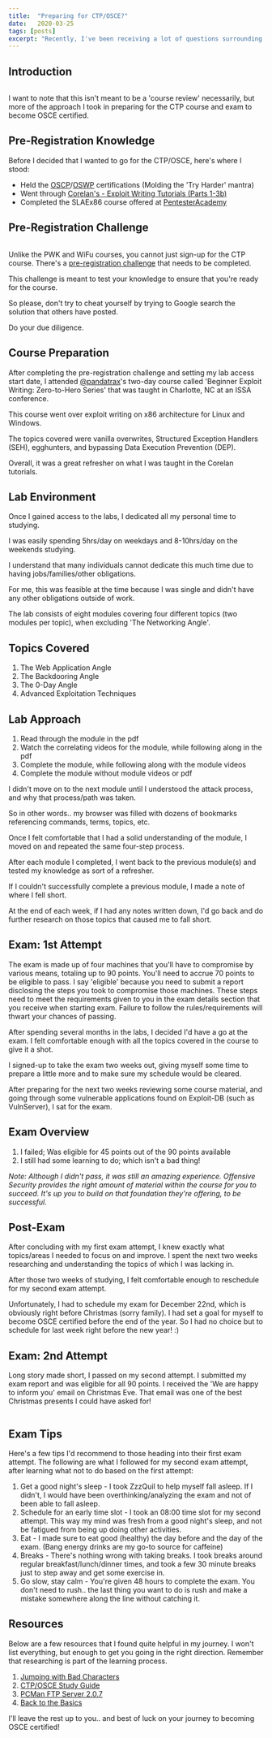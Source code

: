 ```yaml
---
title:  "Preparing for CTP/OSCE?"
date:   2020-03-25
tags: [posts]
excerpt: "Recently, I've been receiving a lot of questions surrounding the CTP course, and my goal is to answer as many of those questions/tips within this blog."
---
```

Introduction
---
<img src="{{ site.url }}{{ site.baseurl }}/images/offsec-student-certified-emblem-rgb-osce.png" alt="">

I want to note that this isn't meant to be a 'course review' necessarily, but more of the approach I took in preparing for the CTP course and exam to become OSCE certified.

Pre-Registration Knowledge
---
Before I decided that I wanted to go for the CTP/OSCE, here's where I stood:
- Held the [OSCP](https://www.offensive-security.com/pwk-oscp/)/[OSWP](https://www.offensive-security.com/wifu-oswp/) certifications (Molding the 'Try Harder' mantra)
- Went through [Corelan's - Exploit Writing Tutorials (Parts 1-3b)](https://www.corelan.be/index.php/articles/)
- Completed the SLAEx86 course offered at [PentesterAcademy](https://www.pentesteracademy.com/course?id=3)

Pre-Registration Challenge
---
<img src="{{ site.url }}{{ site.baseurl }}/images/fc4-me.png" alt="">

Unlike the PWK and WiFu courses, you cannot just sign-up for the CTP course. There's a [pre-registration challenge](http://www.fc4.me/) that needs to be completed. 

This challenge is meant to test your knowledge to ensure that you're ready for the course. 

So please, don't try to cheat yourself by trying to Google search the solution that others have posted. 

Do your due diligence.

Course Preparation
---
After completing the pre-registration challenge and setting my lab access start date, I attended [@pandatrax](https://twitter.com/pandatrax)'s two-day course called 'Beginner Exploit Writing: Zero-to-Hero Series' that was taught in Charlotte, NC at an ISSA conference. 

This course went over exploit writing on x86 architecture for Linux and Windows. 

The topics covered were vanilla overwrites, Structured Exception Handlers (SEH), egghunters, and bypassing Data Execution Prevention (DEP). 

Overall, it was a great refresher on what I was taught in the Corelan tutorials.

Lab Environment
---
Once I gained access to the labs, I dedicated all my personal time to studying. 

I was easily spending 5hrs/day on weekdays and 8-10hrs/day on the weekends studying. 

I understand that many individuals cannot dedicate this much time due to having jobs/families/other obligations. 

For me, this was feasible at the time because I was single and didn't have any other obligations outside of work.

The lab consists of eight modules covering four different topics (two modules per topic), when excluding 'The Networking Angle'.

Topics Covered
---
1. The Web Application Angle
2. The Backdooring Angle
3. The 0-Day Angle
4. Advanced Exploitation Techniques 

Lab Approach
---
1. Read through the module in the pdf
2. Watch the correlating videos for the module, while following along in the pdf
3. Complete the module, while following along with the module videos
4. Complete the module without module videos or pdf

I didn't move on to the next module until I understood the attack process, and why that process/path was taken. 

So in other words.. my browser was filled with dozens of bookmarks referencing commands, terms, topics, etc.

Once I felt comfortable that I had a solid understanding of the module, I moved on and repeated the same four-step process. 

After each module I completed, I went back to the previous module(s) and tested my knowledge as sort of a refresher. 

If I couldn't successfully complete a previous module, I made a note of where I fell short. 

At the end of each week, if I had any notes written down, I'd go back and do further research on those topics that caused me to fall short.

Exam: 1st Attempt
---
The exam is made up of four machines that you'll have to compromise by various means, totaling up to 90 points. You'll need to accrue 70 points to be eligible to pass. I say 'eligible' because you need to submit a report disclosing the steps you took to compromise those machines. These steps need to meet the requirements given to you in the exam details section that you receive when starting exam. Failure to follow the rules/requirements will thwart your chances of passing.

After spending several months in the labs, I decided I'd have a go at the exam. I felt comfortable enough with all the topics covered in the course to give it a shot.

I signed-up to take the exam two weeks out, giving myself some time to prepare a little more and to make sure my schedule would be cleared.

After preparing for the next two weeks reviewing some course material, and going through some vulnerable applications found on Exploit-DB (such as VulnServer), I sat for the exam.

Exam Overview
---
1. I failed; Was eligible for 45 points out of the 90 points available
2. I still had some learning to do; which isn't a bad thing!

_Note: Although I didn't pass, it was still an amazing experience. Offensive Security provides the right amount of material within the course for you to succeed. It's up you to build on that foundation they're offering, to be successful._

Post-Exam
---
After concluding with my first exam attempt, I knew exactly what topics/areas I needed to focus on and improve. I spent the next two weeks researching and understanding the topics of which I was lacking in.

After those two weeks of studying, I felt comfortable enough to reschedule for my second exam attempt.

Unfortunately, I had to schedule my exam for December 22nd, which is obviously right before Christmas (sorry family). I had set a goal for myself to become OSCE certified before the end of the year. So I had no choice but to schedule for last week right before the new year! :)

Exam: 2nd Attempt
---
Long story made short, I passed on my second attempt. I submitted my exam report and was eligible for all 90 points. I received the 'We are happy to inform you' email on Christmas Eve. That email was one of the best Christmas presents I could have asked for!

<img src="{{ site.url }}{{ site.baseurl }}/images/osce-cert.png" alt="">

Exam Tips
---
Here's a few tips I'd recommend to those heading into their first exam attempt. The following are what I followed for my second exam attempt, after learning what not to do based on the first attempt:
1. Get a good night's sleep - I took ZzzQuil to help myself fall asleep. If I didn't, I would have been overthinking/analyzing the exam and not of been able to fall asleep.
2. Schedule for an early time slot - I took an 08:00 time slot for my second attempt. This way my mind was fresh from a good night's sleep, and not be fatigued from being up doing other activities.
3. Eat - I made sure to eat good (healthy) the day before and the day of the exam. (Bang energy drinks are my go-to source for caffeine)
4. Breaks - There's nothing wrong with taking breaks. I took breaks around regular breakfast/lunch/dinner times, and took a few 30 minute breaks just to step away and get some exercise in.
5. Go slow, stay calm - You're given 48 hours to complete the exam. You don't need to rush.. the last thing you want to do is rush and make a mistake somewhere along the line without catching it.

Resources
---
Below are a few resources that I found quite helpful in my journey. I won't list everything, but enough to get you going in the right direction. Remember that researching is part of the learning process. 

1. [Jumping with Bad Characters](https://buffered.io/posts/jumping-with-bad-chars/)
2. [CTP/OSCE Study Guide](https://tulpa-security.com/2017/07/18/288/amp)
3. [PCMan FTP Server 2.0.7](https://www.exploit-db.com/exploits/37731)
4. [Back to the Basics](https://www.securitysift.com/windows-exploit-development-part-1-basics/)

I'll leave the rest up to you.. and best of luck on your journey to becoming OSCE certified! 